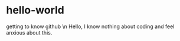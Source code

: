 # hello-world
getting to know github
\n Hello, I know nothing about coding and feel anxious about this.
